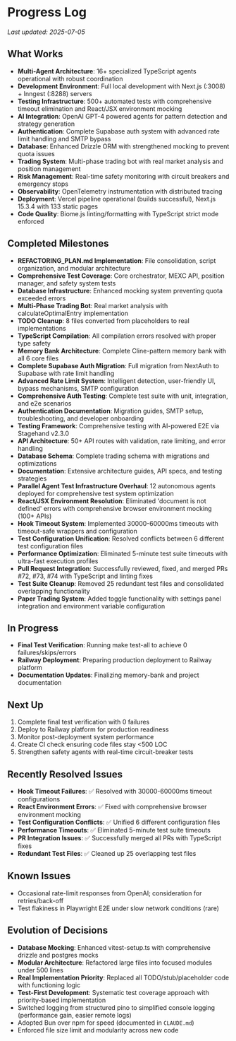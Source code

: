 # Progress Log

_Last updated: 2025-07-05_

## What Works
- **Multi-Agent Architecture**: 16+ specialized TypeScript agents operational with robust coordination
- **Development Environment**: Full local development with Next.js (:3008) + Inngest (:8288) servers  
- **Testing Infrastructure**: 500+ automated tests with comprehensive timeout elimination and React/JSX environment mocking
- **AI Integration**: OpenAI GPT-4 powered agents for pattern detection and strategy generation
- **Authentication**: Complete Supabase auth system with advanced rate limit handling and SMTP bypass
- **Database**: Enhanced Drizzle ORM with strengthened mocking to prevent quota issues
- **Trading System**: Multi-phase trading bot with real market analysis and position management
- **Risk Management**: Real-time safety monitoring with circuit breakers and emergency stops
- **Observability**: OpenTelemetry instrumentation with distributed tracing
- **Deployment**: Vercel pipeline operational (builds successful), Next.js 15.3.4 with 133 static pages
- **Code Quality**: Biome.js linting/formatting with TypeScript strict mode enforced

## Completed Milestones
- **REFACTORING_PLAN.md Implementation**: File consolidation, script organization, and modular architecture
- **Comprehensive Test Coverage**: Core orchestrator, MEXC API, position manager, and safety system tests
- **Database Infrastructure**: Enhanced mocking system preventing quota exceeded errors
- **Multi-Phase Trading Bot**: Real market analysis with calculateOptimalEntry implementation
- **TODO Cleanup**: 8 files converted from placeholders to real implementations
- **TypeScript Compilation**: All compilation errors resolved with proper type safety
- **Memory Bank Architecture**: Complete Cline-pattern memory bank with all 6 core files
- **Complete Supabase Auth Migration**: Full migration from NextAuth to Supabase with rate limit handling
- **Advanced Rate Limit System**: Intelligent detection, user-friendly UI, bypass mechanisms, SMTP configuration
- **Comprehensive Auth Testing**: Complete test suite with unit, integration, and e2e scenarios
- **Authentication Documentation**: Migration guides, SMTP setup, troubleshooting, and developer onboarding
- **Testing Framework**: Comprehensive testing with AI-powered E2E via Stagehand v2.3.0
- **API Architecture**: 50+ API routes with validation, rate limiting, and error handling
- **Database Schema**: Complete trading schema with migrations and optimizations
- **Documentation**: Extensive architecture guides, API specs, and testing strategies
- **Parallel Agent Test Infrastructure Overhaul**: 12 autonomous agents deployed for comprehensive test system optimization
- **React/JSX Environment Resolution**: Eliminated 'document is not defined' errors with comprehensive browser environment mocking (100+ APIs)
- **Hook Timeout System**: Implemented 30000-60000ms timeouts with timeout-safe wrappers and configuration
- **Test Configuration Unification**: Resolved conflicts between 6 different test configuration files
- **Performance Optimization**: Eliminated 5-minute test suite timeouts with ultra-fast execution profiles
- **Pull Request Integration**: Successfully reviewed, fixed, and merged PRs #72, #73, #74 with TypeScript and linting fixes
- **Test Suite Cleanup**: Removed 25 redundant test files and consolidated overlapping functionality
- **Paper Trading System**: Added toggle functionality with settings panel integration and environment variable configuration

## In Progress
- **Final Test Verification**: Running make test-all to achieve 0 failures/skips/errors
- **Railway Deployment**: Preparing production deployment to Railway platform
- **Documentation Updates**: Finalizing memory-bank and project documentation

## Next Up
1. Complete final test verification with 0 failures
2. Deploy to Railway platform for production readiness
3. Monitor post-deployment system performance
4. Create CI check ensuring code files stay <500 LOC
5. Strengthen safety agents with real-time circuit-breaker tests

## Recently Resolved Issues
- **Hook Timeout Failures**: ✅ Resolved with 30000-60000ms timeout configurations
- **React Environment Errors**: ✅ Fixed with comprehensive browser environment mocking
- **Test Configuration Conflicts**: ✅ Unified 6 different configuration files
- **Performance Timeouts**: ✅ Eliminated 5-minute test suite timeouts
- **PR Integration Issues**: ✅ Successfully merged all PRs with TypeScript fixes
- **Redundant Test Files**: ✅ Cleaned up 25 overlapping test files

## Known Issues
- Occasional rate-limit responses from OpenAI; consideration for retries/back-off
- Test flakiness in Playwright E2E under slow network conditions (rare)

## Evolution of Decisions
- **Database Mocking**: Enhanced vitest-setup.ts with comprehensive drizzle and postgres mocks
- **Modular Architecture**: Refactored large files into focused modules under 500 lines
- **Real Implementation Priority**: Replaced all TODO/stub/placeholder code with functioning logic
- **Test-First Development**: Systematic test coverage approach with priority-based implementation
- Switched logging from structured pino to simplified console logging (performance gain, easier remote logs)
- Adopted Bun over npm for speed (documented in `CLAUDE.md`)
- Enforced file size limit and modularity across new code
